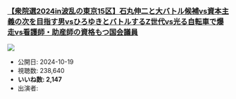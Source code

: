 ### [【衆院選2024in波乱の東京15区】石丸伸二と大バトル候補vs資本主義の次を目指す男vsひろゆきとバトルするZ世代vs光る自転車で爆走vs看護師・助産師の資格もつ国会議員](https://www.youtube.com/watch?v=JkCcUDMhcJk)
[![](https://img.youtube.com/vi/JkCcUDMhcJk/sddefault.jpg)](https://www.youtube.com/watch?v=JkCcUDMhcJk)
-   公開日: 2024-10-19
-   視聴数: 238,640
-   **いいね数: 2,147**
-   出演者: 
